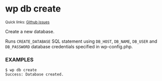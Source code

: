 # wp db create

<small>Quick links: <a href="https://github.com/issues?q=is%3Aopen+label%3Acommand%3Adb-create+sort%3Aupdated-desc+org%3Awp-cli">Github issues</a></small>

Create a new database.

Runs `CREATE_DATABASE` SQL statement using `DB_HOST`, `DB_NAME`,
`DB_USER` and `DB_PASSWORD` database credentials specified in
wp-config.php.

### EXAMPLES

    $ wp db create
    Success: Database created.



